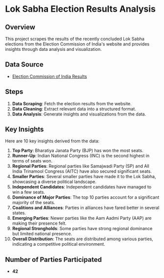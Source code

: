 # Lok Sabha Election Results Analysis

## Overview
This project scrapes the results of the recently concluded Lok Sabha elections from the Election Commission of India's website and provides insights through data analysis and visualization.

## Data Source
- [Election Commission of India Results](https://results.eci.gov.in/)

## Steps
1. **Data Scraping**: Fetch the election results from the website.
2. **Data Cleaning**: Extract relevant data into a structured format.
3. **Data Analysis**: Generate insights and visualizations from the data.

## Key Insights
Here are 10 key insights derived from the data:

1. **Top Party**: Bharatiya Janata Party (BJP) has won the most seats.
2. **Runner-Up**: Indian National Congress (INC) is the second highest in terms of seats won.
3. **Regional Parties**: Regional parties like Samajwadi Party (SP) and All India Trinamool Congress (AITC) have also secured significant seats.
4. **Smaller Parties**: Several smaller parties have made it to the Lok Sabha, showcasing a diverse political landscape.
5. **Independent Candidates**: Independent candidates have managed to win a few seats.
6. **Dominance of Major Parties**: The top 10 parties account for a significant majority of the seats.
7. **Coalitions and Alliances**: Parties in alliances have fared better in several states.
8. **Emerging Parties**: Newer parties like the Aam Aadmi Party (AAP) are making their presence felt.
9. **Regional Strongholds**: Some parties have strong regional dominance but limited national presence.
10. **Overall Distribution**: The seats are distributed among various parties, indicating a competitive political environment.

## Number of Parties Participated
- **42**
